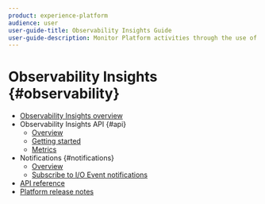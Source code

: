 ```yaml
---
product: experience-platform
audience: user
user-guide-title: Observability Insights Guide
user-guide-description: Monitor Platform activities through the use of statistical metrics and event notifications.
---
```


# Observability Insights {#observability}

* [Observability Insights overview](home.md)
* Observability Insights API {#api}
  * [Overview](api/overview.md)
  * [Getting started](api/getting-started.md)
  * [Metrics](api/metrics.md)
* Notifications {#notifications}
  * [Overview](notifications/overview.md)
  * [Subscribe to I/O Event notifications](notifications/subscribe.md)
* [API reference](https://www.adobe.io/apis/experienceplatform/home/api-reference.html#!acpdr/swagger-specs/observability-insights.yaml)
* [Platform release notes](https://www.adobe.com/go/platform-release-notes-en)